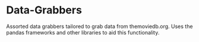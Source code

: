 # Data-Grabbers
Assorted data grabbers tailored to grab data from themoviedb.org. Uses the pandas frameworks and other libraries to aid this functionality.
